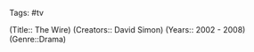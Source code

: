 Tags: #tv

(Title:: The Wire)
(Creators:: David Simon)
(Years:: 2002 - 2008)
(Genre::Drama)










